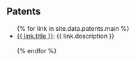 ## Patents

<ul style="margin:0 0 5px;">
  {% for link in site.data.patents.main %}
  <li>
    <a href="{{ link.url }}">{{ link.title }}</a>: {{ link.description }}
  </li>
  <br>
  {% endfor %}
</ul>


